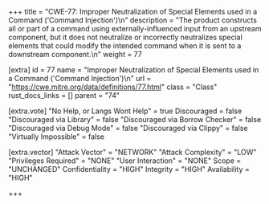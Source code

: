 +++
title = "CWE-77: Improper Neutralization of Special Elements used in a Command ('Command Injection')\n"
description = "The product constructs all or part of a command using externally-influenced input from an upstream component, but it does not neutralize or incorrectly neutralizes special elements that could modify the intended command when it is sent to a downstream component.\n"
weight = 77

[extra]
id = 77
name = "Improper Neutralization of Special Elements used in a Command ('Command Injection')\n"
url = "https://cwe.mitre.org/data/definitions/77.html"
class = "Class"
rust_docs_links = []
parent = "74"

[extra.vote]
"No Help, or Langs Wont Help" = true
Discouraged = false
"Discouraged via Library" = false
"Discouraged via Borrow Checker" = false
"Discouraged via Debug Mode" = false
"Discouraged via Clippy" = false
"Virtually Impossible" = false

[extra.vector]
"Attack Vector" = "NETWORK"
"Attack Complexity" = "LOW"
"Privileges Required" = "NONE"
"User Interaction" = "NONE"
Scope = "UNCHANGED"
Confidentiality = "HIGH"
Integrity = "HIGH"
Availability = "HIGH"

+++